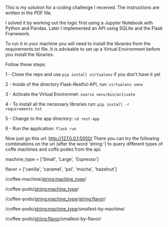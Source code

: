 This is my solution for a coding challenge I received. The instructions are written in the PDF file.

I solved it by working out the logic first using a Jupyter Notebook with Python and Pandas. Later I implemented an API using
SQLite and the Flask Framework.

To run it in your machine you will need to install the libraries from the requirements.txt file.
It is advisable to set up a Virtual Environment before you install the libraries.

Follow these steps:

1 - Clone the repo and use `pip install virtualenv` if you don't have it yet

2 - Inside of the directory Flask-Restful-API, run: `virtualenv venv`

3 - Activate the Virtual Environmet: `source venv/bin/activate`

4 - To install all the necessary libraries run: `pip install -r requirements.txt`

5 - Change to the app directory: `cd rest-app` 

6 - Run the application: `flask run`

Now just go this url: http://127.0.0.1:5000/
There you can try the following combinations on the url (after the word 'string:') to query different types of coffe machines and coffe podes from the api:

machine_type = ['Small', 'Large', 'Espresso']

flavor = ['vanilla', 'caramel', 'psl', 'mocha', 'hazelnut']

/coffee-machine/<string:machine_type>/

/coffee-pods/<string:machine_type>/

/coffee-pods/<string:machine_type>/<string:flavor>/

/coffee-pods/<string:machine_type>/smallest-by-machine/

/coffee-pods/<string:flavor>/smallest-by-flavor/
